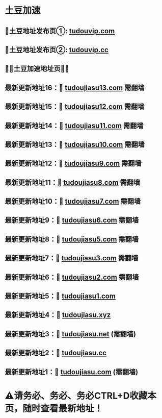 # 土豆加速

</div>
</div>
</div>
</div>
</div>
<h2>🚀土豆地址发布页①: <a href="https://tudouvip.com">tudouvip.com</a></h2>
<h2>🚀土豆地址发布页②: <a href="https://tudouvip.cc">tudouvip.cc</a></h2>
  
  <h2>💎💎土豆加速地址页💎💎</h2>
  <h2>最新更新地址16：🚀 <a href="https://tudoujiasu13.com/">tudoujiasu13.com</a> 需翻墙 </h2>
  <h2>最新更新地址15：🚀 <a href="https://tudoujiasu12.com/">tudoujiasu12.com</a> 需翻墙 </h2>
  <h2>最新更新地址14：🚀 <a href="https://tudoujiasu11.com/">tudoujiasu11.com</a> 需翻墙 </h2>
  <h2>最新更新地址13：🚀 <a href="https://tudoujiasu10.com/">tudoujiasu10.com</a> 需翻墙 </h2>
  <h2>最新更新地址12：🚀 <a href="https://tudoujiasu9.com/">tudoujiasu9.com</a> 需翻墙</h2>
  <h2>最新更新地址11：🚀 <a href="https://tudoujiasu8.com/">tudoujiasu8.com</a> 需翻墙</h2>
  <h2>最新更新地址10：🚀 <a href="https://tudoujiasu7.com/">tudoujiasu7.com</a> 需翻墙 </h2>
  <h2>最新更新地址9：🚀 <a href="https://tudoujiasu6.com/">tudoujiasu6.com</a> 需翻墙 </h2>
  <h2>最新更新地址8：🚀 <a href="https://tudoujiasu5.com/">tudoujiasu5.com</a> 需翻墙 </h2>
  <h2>最新更新地址7：🚀 <a href="https://tudoujiasu3.com/">tudoujiasu3.com</a> 需翻墙 </h2>
  <h2>最新更新地址6：🚀 <a href="https://tudoujiasu2.com/">tudoujiasu2.com</a> 需翻墙</h2>	
  <h2>最新更新地址5：🚀 <a href="https://tudoujiasu1.com/">tudoujiasu1.com</a> </h2>
  <h2>最新更新地址4：🚀 <a href="https://tudoujiasu.xyz/">tudoujiasu.xyz</a> </h2>	
  <h2>最新更新地址3：🚀 <a href="https://tudoujiasu.net/">tudoujiasu.net</a> (需翻墙)</h2>
  <h2>最新更新地址2：🚀 <a href="https://tudoujiasu.cc/">tudoujiasu.cc</a> </h2>
  <h2>最新更新地址1：🚀 <a href="https://tudoujiasu.com/">tudoujiasu.com</a>  (需翻墙)</h2>
  
 # ⚠请务必、务必、务必CTRL+D收藏本页，随时查看最新地址！
